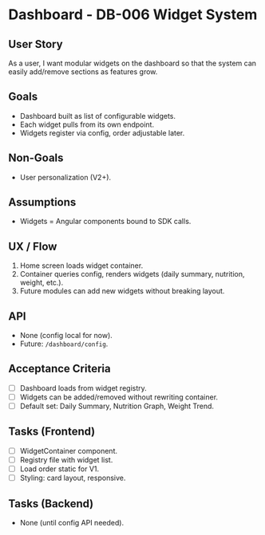 # Dashboard - DB-006 Widget System

## User Story

As a user, I want modular widgets on the dashboard so that the system can easily add/remove sections as features grow.

## Goals

- Dashboard built as list of configurable widgets.
- Each widget pulls from its own endpoint.
- Widgets register via config, order adjustable later.

## Non-Goals

- User personalization (V2+).

## Assumptions

- Widgets = Angular components bound to SDK calls.

## UX / Flow

1. Home screen loads widget container.
2. Container queries config, renders widgets (daily summary, nutrition, weight, etc.).
3. Future modules can add new widgets without breaking layout.

## API

- None (config local for now).
- Future: `/dashboard/config`.

## Acceptance Criteria

- [ ] Dashboard loads from widget registry.
- [ ] Widgets can be added/removed without rewriting container.
- [ ] Default set: Daily Summary, Nutrition Graph, Weight Trend.

## Tasks (Frontend)

- [ ] WidgetContainer component.
- [ ] Registry file with widget list.
- [ ] Load order static for V1.
- [ ] Styling: card layout, responsive.

## Tasks (Backend)

- None (until config API needed).
